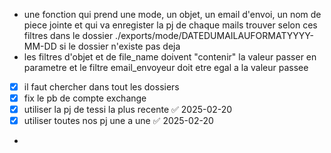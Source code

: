 - une fonction qui prend une mode, un objet, un email d'envoi, un nom de piece jointe et qui va enregister la pj de chaque mails trouver selon ces filtres dans le dossier ./exports/mode/DATEDUMAILAUFORMATYYYY-MM-DD si le dossier n'existe pas deja
- les filtres d'objet et de file_name doivent "contenir" la valeur passer en parametre et le filtre email_envoyeur doit etre egal a la valeur passee


- [x] il faut chercher dans tout les dossiers
- [x] fix le pb de compte exchange
- [x] utiliser la pj de tessi la plus recente ✅ 2025-02-20
- [x] utiliser toutes nos pj une a une ✅ 2025-02-20
- 